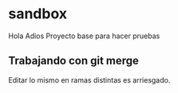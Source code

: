 # sandbox
Hola 
Adios
Proyecto base para hacer pruebas

## Trabajando con git merge
Editar lo mismo en ramas distintas es arriesgado.
